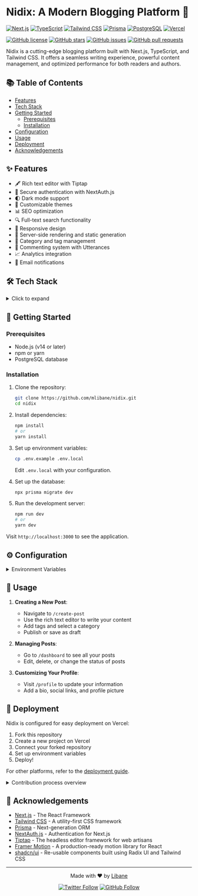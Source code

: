 # Nidix: A Modern Blogging Platform 🚀


[![Next.js](https://img.shields.io/badge/Next.js-13.0+-000000?style=flat-square&logo=next.js)](https://nextjs.org/)
[![TypeScript](https://img.shields.io/badge/TypeScript-5.0+-3178C6?style=flat-square&logo=typescript&logoColor=white)](https://www.typescriptlang.org/)
[![Tailwind CSS](https://img.shields.io/badge/Tailwind%20CSS-3.0+-38B2AC?style=flat-square&logo=tailwind-css&logoColor=white)](https://tailwindcss.com/)
[![Prisma](https://img.shields.io/badge/Prisma-5.0+-2D3748?style=flat-square&logo=prisma&logoColor=white)](https://www.prisma.io/)
[![PostgreSQL](https://img.shields.io/badge/PostgreSQL-13.0+-336791?style=flat-square&logo=postgresql&logoColor=white)](https://www.postgresql.org/)
[![Vercel](https://img.shields.io/badge/Vercel-Deployed-000000?style=flat-square&logo=vercel&logoColor=white)](https://vercel.com/)

[![GitHub license](https://img.shields.io/github/license/mlibane/nidix.svg)](https://github.com/mlibane/nidix/blob/main/LICENSE)
[![GitHub stars](https://img.shields.io/github/stars/mlibane/nidix.svg)](https://github.com/mlibane/nidix/stargazers)
[![GitHub issues](https://img.shields.io/github/issues/mlibane/nidix.svg)](https://github.com/mlibane/nidix/issues)
[![GitHub pull requests](https://img.shields.io/github/issues-pr/mlibane/nidix.svg)](https://github.com/mlibane/nidix/pulls)

Nidix is a cutting-edge blogging platform built with Next.js, TypeScript, and Tailwind CSS. It offers a seamless writing experience, powerful content management, and optimized performance for both readers and authors.

## 📚 Table of Contents

- [Features](#-features)
- [Tech Stack](#-tech-stack)
- [Getting Started](#-getting-started)
  - [Prerequisites](#prerequisites)
  - [Installation](#installation)
- [Configuration](#-configuration)
- [Usage](#-usage)
- [Deployment](#-deployment)
- [Acknowledgements](#-acknowledgements)

## ✨ Features

- 🖋 Rich text editor with Tiptap
- 🔐 Secure authentication with NextAuth.js
- 🌓 Dark mode support
- 🎨 Customizable themes
- 📊 SEO optimization
- 🔍 Full-text search functionality
- 📱 Responsive design
- 🚀 Server-side rendering and static generation
- 📂 Category and tag management
- 💬 Commenting system with Utterances
- 📈 Analytics integration
- 🔔 Email notifications

## 🛠 Tech Stack

<details>
<summary>Click to expand</summary>

- **Frontend**:
  - Next.js 13+ (App Router)
  - React 18+
  - TypeScript
  - Tailwind CSS
  - Framer Motion
  - shadcn/ui components

- **Backend**:
  - Node.js
  - Prisma ORM
  - PostgreSQL
  - tRPC

- **Authentication**:
  - NextAuth.js

- **Testing**:
  - Jest
  - React Testing Library
  - Cypress

- **DevOps**:
  - Docker
  - GitHub Actions
  - Vercel

- **Monitoring**:
  - Sentry
  - Plausible Analytics

</details>

## 🚀 Getting Started

### Prerequisites

- Node.js (v14 or later)
- npm or yarn
- PostgreSQL database

### Installation

1. Clone the repository:
   ```bash
   git clone https://github.com/mlibane/nidix.git
   cd nidix
   ```

2. Install dependencies:
   ```bash
   npm install
   # or
   yarn install
   ```

3. Set up environment variables:
   ```bash
   cp .env.example .env.local
   ```
   Edit `.env.local` with your configuration.

4. Set up the database:
   ```bash
   npx prisma migrate dev
   ```

5. Run the development server:
   ```bash
   npm run dev
   # or
   yarn dev
   ```

Visit `http://localhost:3000` to see the application.

## ⚙ Configuration

<details>
<summary>Environment Variables</summary>

- `DATABASE_URL`: Your PostgreSQL connection string
- `NEXTAUTH_SECRET`: A random string for NextAuth.js
- `GITHUB_ID` and `GITHUB_SECRET`: For GitHub OAuth
- `GOOGLE_ID` and `GOOGLE_SECRET`: For Google OAuth
- `CLOUDINARY_CLOUD_NAME`, `CLOUDINARY_API_KEY`, `CLOUDINARY_API_SECRET`: For image uploads
- `NEXT_PUBLIC_SITE_URL`: Your production URL

</details>

## 📘 Usage

1. **Creating a New Post**:
   - Navigate to `/create-post`
   - Use the rich text editor to write your content
   - Add tags and select a category
   - Publish or save as draft

2. **Managing Posts**:
   - Go to `/dashboard` to see all your posts
   - Edit, delete, or change the status of posts

3. **Customizing Your Profile**:
   - Visit `/profile` to update your information
   - Add a bio, social links, and profile picture


## 🚢 Deployment

Nidix is configured for easy deployment on Vercel:

1. Fork this repository
2. Create a new project on Vercel
3. Connect your forked repository
4. Set up environment variables
5. Deploy!

For other platforms, refer to the [deployment guide](docs/DEPLOYMENT.md).


<details>
<summary>Contribution process overview</summary>

1. Fork the repository
2. Create a new branch: `git checkout -b feature/your-feature-name`
3. Make your changes and commit them: `git commit -m 'Add some feature'`
4. Push to the branch: `git push origin feature/your-feature-name`
5. Submit a pull request

</details>

## 👏 Acknowledgements

- [Next.js](https://nextjs.org/) - The React Framework
- [Tailwind CSS](https://tailwindcss.com/) - A utility-first CSS framework
- [Prisma](https://www.prisma.io/) - Next-generation ORM
- [NextAuth.js](https://next-auth.js.org/) - Authentication for Next.js
- [Tiptap](https://tiptap.dev/) - The headless editor framework for web artisans
- [Framer Motion](https://www.framer.com/motion/) - A production-ready motion library for React
- [shadcn/ui](https://ui.shadcn.com/) - Re-usable components built using Radix UI and Tailwind CSS

---

<p align="center">
  Made with ❤️ by <a href="https://github.com/mlibane">Libane</a>
</p>

<p align="center">
  <a href="https://twitter.com/yourusername"><img src="https://img.shields.io/twitter/follow/yourusername.svg?style=social" alt="Twitter Follow" /></a>
  <a href="https://github.com/yourusername"><img src="https://img.shields.io/github/followers/yourusername.svg?label=Follow&style=social" alt="GitHub Follow" /></a>
</p>
